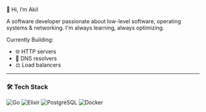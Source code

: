 👋 Hi, I’m Akil

A software developer passionate about low-level software, operating systems & networking. I'm always learning, always optimizing.

Currently Building: 
- 🌐 HTTP servers
- 📡 DNS resolvers
- ⚖️ Load balancers 

---

### 🛠️ Tech Stack  
![Go](https://img.shields.io/badge/Go-00ADD8?logo=go&logoColor=white&labelColor=0F172A) 
![Elixir](https://img.shields.io/badge/Elixir-4B275F?logo=elixir&logoColor=white&labelColor=0F172A)
![PostgreSQL](https://img.shields.io/badge/PostgreSQL-336791?logo=postgresql&logoColor=white&labelColor=0F172A) 
![Docker](https://img.shields.io/badge/Docker-2496ED?logo=docker&logoColor=white&labelColor=0F172A)











